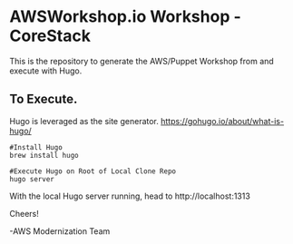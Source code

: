 # AWSWorkshop.io Workshop - CoreStack

This is the repository to generate the AWS/Puppet Workshop from and execute with Hugo.

## To Execute.
Hugo is leveraged as the site generator. https://gohugo.io/about/what-is-hugo/

```
#Install Hugo
brew install hugo

#Execute Hugo on Root of Local Clone Repo
hugo server
```

With the local Hugo server running, head to http://localhost:1313

Cheers!

-AWS Modernization Team
